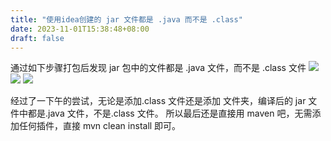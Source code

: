 ```yaml
---
title: "使用idea创建的 jar 文件都是 .java 而不是 .class"
date: 2023-11-01T15:38:48+08:00
draft: false
---
```


通过如下步骤打包后发现 jar 包中的文件都是 .java 文件，而不是 .class 文件
![](/img/20231101-155254.jpeg)
![](/img/20231101-155302.jpeg)
![](/img/20231101-155306.jpeg)

经过了一下午的尝试，无论是添加.class 文件还是添加 文件夹，编译后的 jar 文件中都是.java 文件，不是.class 文件。
所以最后还是直接用 maven 吧，无需添加任何插件，直接 mvn clean install 即可。